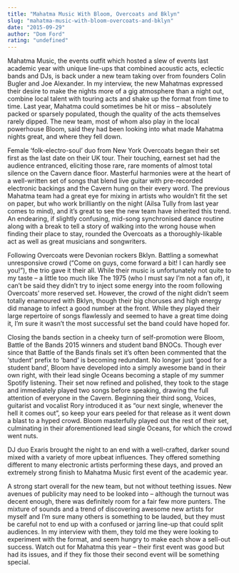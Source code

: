 ```yaml
---
title: "Mahatma Music With Bloom, Overcoats and Bklyn"
slug: "mahatma-music-with-bloom-overcoats-and-bklyn"
date: "2015-09-29"
author: "Dom Ford"
rating: "undefined"
---
```


Mahatma Music, the events outfit which hosted a slew of events last academic year with unique line-ups that combined acoustic acts, eclectic bands and DJs, is back under a new team taking over from founders Colin Bugler and Joe Alexander. In my interview, the new Mahatmas expressed their desire to make the nights more of a gig atmosphere than a night out, combine local talent with touring acts and shake up the format from time to time. Last year, Mahatma could sometimes be hit or miss – absolutely packed or sparsely populated, though the quality of the acts themselves rarely dipped. The new team, most of whom also play in the local powerhouse Bloom, said they had been looking into what made Mahatma nights great, and where they fell down.

Female ‘folk-electro-soul’ duo from New York Overcoats began their set first as the last date on their UK tour. Their touching, earnest set had the audience entranced, eliciting those rare, rare moments of almost total silence on the Cavern dance floor. Masterful harmonies were at the heart of a well-written set of songs that blend live guitar with pre-recorded electronic backings and the Cavern hung on their every word. The previous Mahatma team had a great eye for mixing in artists who wouldn’t fit the set on paper, but who work brilliantly on the night (Ailsa Tully from last year comes to mind), and it’s great to see the new team have inherited this trend. An endearing, if slightly confusing, mid-song synchronised dance routine along with a break to tell a story of walking into the wrong house when finding their place to stay, rounded the Overcoats as a thoroughly-likable act as well as great musicians and songwriters.

Following Overcoats were Devonian rockers Bklyn. Battling a somewhat unresponsive crowd (“Come on guys, come forward a bit! I can hardly see you!”), the trio gave it their all. While their music is unfortunately not quite to my taste – a little too much like The 1975 (who I must say I’m not a fan of), it can’t be said they didn’t try to inject some energy into the room following Overcoats’ more reserved set. However, the crowd of the night didn’t seem totally enamoured with Bklyn, though their big choruses and high energy did manage to infect a good number at the front. While they played their large repertoire of songs flawlessly and seemed to have a great time doing it, I’m sure it wasn’t the most successful set the band could have hoped for.

Closing the bands section in a cheeky turn of self-promotion were Bloom, Battle of the Bands 2015 winners and student band BNOCs. Though ever since that Battle of the Bands finals set it’s often been commented that the ‘student’ prefix to ‘band’ is becoming redundant. No longer just ‘good for a student band’, Bloom have developed into a simply awesome band in their own right, with their lead single Oceans becoming a staple of my summer Spotify listening. Their set now refined and polished, they took to the stage and immediately played two songs before speaking, drawing the full attention of everyone in the Cavern. Beginning their third song, Voices, guitarist and vocalist Rory introduced it as “our next single, whenever the hell it comes out”, so keep your ears peeled for that release as it went down a blast to a hyped crowd. Bloom masterfully played out the rest of their set, culminating in their aforementioned lead single Oceans, for which the crowd went nuts.

DJ duo Exaris brought the night to an end with a well-crafted, darker sound mixed with a variety of more upbeat influences. They offered something different to many electronic artists performing these days, and proved an extremely strong finish to Mahatma Music first event of the academic year.

A strong start overall for the new team, but not without teething issues. New avenues of publicity may need to be looked into – although the turnout was decent enough, there was definitely room for a fair few more punters. The mixture of sounds and a trend of discovering awesome new artists for myself and I’m sure many others is something to be lauded, but they must be careful not to end up with a confused or jarring line-up that could split audiences. In my interview with them, they told me they were looking to experiment with the format, and seem hungry to make each show a sell-out success. Watch out for Mahatma this year – their first event was good but had its issues, and if they fix those their second event will be something special.
